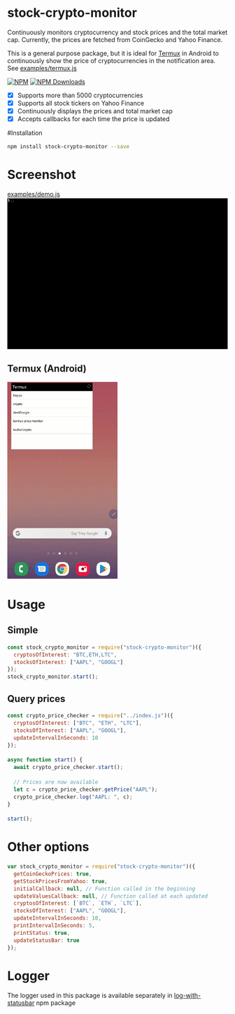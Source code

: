 # stock-crypto-monitor

Continuously monitors cryptocurrency and stock prices and the total market cap.
Currently, the prices are fetched from CoinGecko and Yahoo Finance.

This is a general purpose package, but it is ideal for [Termux](https://termux.com/) in Android to continuously
show the price of cryptocurrencies in the notification area.
See [examples/termux.js](examples/termux.js)

[![NPM](https://badge.fury.io/js/stock-crypto-monitor.svg)](https://www.npmjs.com/package/stock-crypto-monitor)
[![NPM Downloads][downloadst-image]][downloads-url]

[downloads-image]: https://img.shields.io/npm/dm/stock-crypto-monitor.svg
[downloadst-image]: https://img.shields.io/npm/dt/stock-crypto-monitor.svg
[downloads-url]: https://npmjs.org/package/stock-crypto-monitor

- [x] Supports more than 5000 cryptocurrencies
- [x] Supports all stock tickers on Yahoo Finance
- [x] Continuously displays the prices and total market cap
- [x] Accepts callbacks for each time the price is updated

#Installation

```bash
npm install stock-crypto-monitor --save
```

# Screenshot

[examples/demo.js](examples/demo.js)
![Output example](https://raw.githubusercontent.com/ourarash/stock-crypto-monitor/master/screenshot.gif)

## Termux (Android)

![Termux](https://raw.githubusercontent.com/ourarash/stock-crypto-monitor/master/termux_screenshot2.gif)

# Usage

## Simple

```javascript
const stock_crypto_monitor = require("stock-crypto-monitor")({
  cryptosOfInterest: "BTC,ETH,LTC",
  stocksOfInterest: ["AAPL", "GOOGL"]
});
stock_crypto_monitor.start();
```

## Query prices

```javascript
const crypto_price_checker = require("../index.js")({
  cryptosOfInterest: ["BTC", "ETH", "LTC"],
  stocksOfInterest: ["AAPL", "GOOGL"],
  updateIntervalInSeconds: 10
});

async function start() {
  await crypto_price_checker.start();

  // Prices are now available
  let c = crypto_price_checker.getPrice("AAPL");
  crypto_price_checker.log("AAPL: ", c);
}

start();
```

# Other options

```javascript
var stock_crypto_monitor = require("stock-crypto-monitor")({
  getCoinGeckoPrices: true,
  getStockPricesFromYahoo: true,
  initialCallback: null, // Function called in the beginning
  updateValuesCallback: null, // Function called at each updated
  cryptosOfInterest: [`BTC`, `ETH`, `LTC`],
  stocksOfInterest: ["AAPL", "GOOGL"],
  updateIntervalInSeconds: 10,
  printIntervalInSeconds: 5,
  printStatus: true,
  updateStatusBar: true
});
```

# Logger

The logger used in this package is available separately in [log-with-statusbar](https://www.npmjs.com/package/log-with-statusbar) npm package
